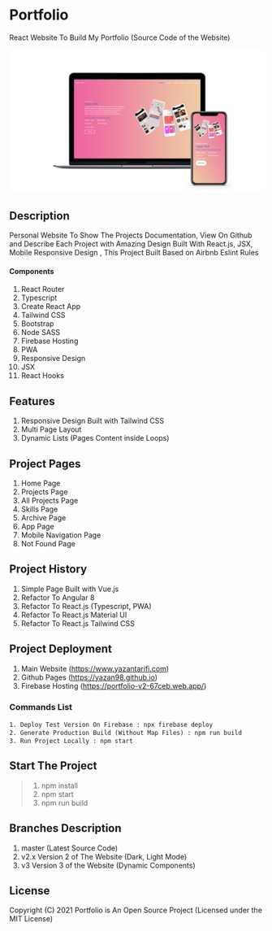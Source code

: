 # Portfolio
React Website To Build My Portfolio (Source Code of the Website)

![New Project](https://github.com/Yazan98/portfolio/blob/v3/design/header.png?raw=true)

## Description
Personal Website To Show The Projects Documentation, View On Github and Describe Each Project with Amazing Design Built With React.js, JSX, Mobile Responsive Design , This Project Built Based on Airbnb Eslint Rules

#### Components
1. React Router
2. Typescript
3. Create React App
4. Tailwind CSS
5. Bootstrap
6. Node SASS
7. Firebase Hosting
8. PWA
9. Responsive Design
10. JSX
11. React Hooks

## Features
1. Responsive Design Built with Tailwind CSS
2. Multi Page Layout
3. Dynamic Lists (Pages Content inside Loops)

## Project Pages
1. Home Page
2. Projects Page
3. All Projects Page
4. Skills Page
5. Archive Page
6. App Page
7. Mobile Navigation Page
8. Not Found Page

## Project History
1. Simple Page Built with Vue.js
2. Refactor To Angular 8
3. Refactor To React.js (Typescript, PWA)
4. Refactor To React.js Material UI
5. Refactor To React.js Tailwind CSS

## Project Deployment
1. Main Website (https://www.yazantarifi.com)
2. Github Pages (https://yazan98.github.io)
3. Firebase Hosting (https://portfolio-v2-67ceb.web.app/)

### Commands List
```
1. Deploy Test Version On Firebase : npx firebase deploy
2. Generate Production Build (Without Map Files) : npm run build
3. Run Project Locally : npm start
```

## Start The Project
> 1. npm install
> 2. npm start
> 3. npm run build

## Branches Description
1. master (Latest Source Code)
2. v2.x Version 2 of The Website (Dark, Light Mode)
3. v3 Version 3 of the Website (Dynamic Components)

## License
Copyright (C) 2021 Portfolio is An Open Source Project (Licensed under the MIT License)

